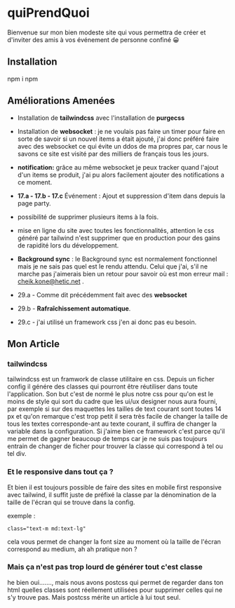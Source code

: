 # quiPrendQuoi

Bienvenue sur mon bien modeste site qui vous permettra de créer et d'inviter des amis à vos événement de personne confiné 😀

## Installation

npm i 
npm  

## Améliorations Amenées

- Installation de **tailwindcss** avec l'installation de **purgecss**

- Installation de **websocket** : je ne voulais pas faire un timer pour faire en sorte de savoir si un nouvel items a était ajouté, j'ai donc préféré faire avec des websocket ce qui évite un ddos de ma propres par, car nous le savons ce site est visité par des milliers de français tous les jours.
- **notification:** grâce au même websocket je peux tracker quand l'ajout d'un items se produit, j'ai pu alors facilement ajouter des notifications a ce moment.
- **17.a - 17.b - 17.c** Événement : Ajout et suppression d'item dans depuis la page party.
- possibilité de supprimer plusieurs items à la fois.
- mise en ligne du site avec toutes les fonctionnalités, attention le css généré par tailwind n'est supprimer que en production pour des gains de rapidité lors du développement.
-  **Background sync** : le Background sync est normalement fonctionnel mais je ne sais pas quel est le rendu attendu. Celui que j'ai, s'il ne marche pas j'aimerais bien un retour pour savoir où est mon erreur mail : cheik.kone@hetic.net .
- 29.a - Comme dit précédemment fait avec des **websocket**
- 29.b - **Rafraîchissement automatique**.
- 29.c - j'ai utilisé un framework css j'en ai donc pas eu besoin.

## Mon Article 
### tailwindcss

tailwindcss est un framwork de classe utilitaire en css. Depuis un ficher config il génére des classes qui pourront être réutiliser dans toute l'application. Son but c'est de normé le plus notre css pour qu'on est le moins de style qui sort du cadre que les ui/ux designer nous aura fourni, par exemple si sur des maquettes les tailles de text courant sont toutes 14 px et qu'on remarque c'est trop petit il sera très facile de changer la taille de tous les textes corresponde-ant au texte courant, il suffira de changer la variable dans la configuration. Si j'aime bien ce framework c'est parce qu'il me permet de gagner beaucoup de temps car je ne suis pas toujours entrain de changer de ficher pour trouver la classe qui correspond à tel ou tel div.
### Et le responsive dans tout ça ? 
Et bien il est toujours possible de faire des sites en mobile first responsive avec tailwind, il suffit juste de préfixé la classe par la dénomination de la taille de l'écran qui se trouve dans la config.

exemple :

    class="text-m md:text-lg"
cela vous permet de changer la font size au moment où la taille de l'écran correspond au medium, ah ah pratique non ?

### Mais ça n'est pas trop lourd de générer tout c'est classe
he bien oui......., mais nous avons postcss qui permet de regarder dans ton html quelles classes sont réellement utilisées pour supprimer celles qui ne s'y trouve pas. Mais postcss mérite un article à lui tout seul.
